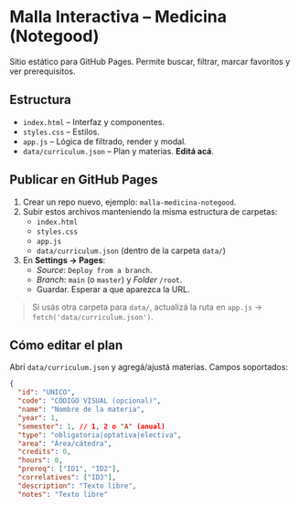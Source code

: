 # Malla Interactiva – Medicina (Notegood)

Sitio estático para GitHub Pages. Permite buscar, filtrar, marcar favoritos y ver prerequisitos.

## Estructura
- `index.html` – Interfaz y componentes.
- `styles.css` – Estilos.
- `app.js` – Lógica de filtrado, render y modal.
- `data/curriculum.json` – Plan y materias. **Editá acá**.

## Publicar en GitHub Pages
1. Crear un repo nuevo, ejemplo: `malla-medicina-notegood`.
2. Subir estos archivos manteniendo la misma estructura de carpetas:
   - `index.html`
   - `styles.css`
   - `app.js`
   - `data/curriculum.json` (dentro de la carpeta `data/`)
3. En **Settings → Pages**:
   - *Source*: `Deploy from a branch`.
   - *Branch*: `main` (o `master`) y *Folder* `/root`.
   - Guardar. Esperar a que aparezca la URL.

> Si usás otra carpeta para `data/`, actualizá la ruta en `app.js` → `fetch('data/curriculum.json')`.

## Cómo editar el plan
Abrí `data/curriculum.json` y agregá/ajustá materias. Campos soportados:

```json
{
  "id": "UNICO",
  "code": "CÓDIGO VISUAL (opcional)",
  "name": "Nombre de la materia",
  "year": 1,
  "semester": 1, // 1, 2 o "A" (anual)
  "type": "obligatoria|optativa|electiva",
  "area": "Área/cátedra",
  "credits": 0,
  "hours": 0,
  "prereq": ["ID1", "ID2"],
  "correlatives": ["ID3"],
  "description": "Texto libre",
  "notes": "Texto libre"
